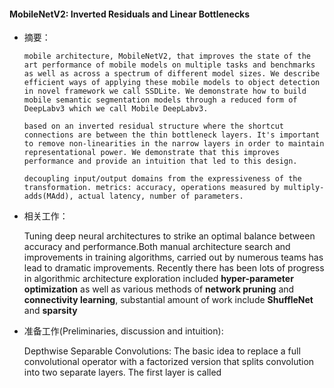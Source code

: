 #### MobileNetV2: Inverted Residuals and Linear Bottlenecks
- 摘要：

      mobile architecture, MobileNetV2, that improves the state of the art performance of mobile models on multiple tasks and benchmarks as well as across a spectrum of different model sizes. We describe efficient ways of applying these mobile models to object detection in novel framework we call SSDLite. We demonstrate how to build mobile semantic segmentation models through a reduced form of DeepLabv3 which we call Mobile DeepLabv3.
      
      based on an inverted residual structure where the shortcut connections are between the thin bottleneck layers. It's important to remove non-linearities in the narrow layers in order to maintain representational power. We demonstrate that this improves performance and provide an intuition that led to this design.
      
      decoupling input/output domains from the expressiveness of the transformation. metrics: accuracy, operations measured by multiply-adds(MAdd), actual latency, number of parameters.

- 相关工作：
    
    Tuning deep neural architectures to strike an optimal balance between accuracy and performance.Both manual architecture search and improvements in training algorithms, carried out by numerous teams has lead to dramatic improvements. Recently there has been lots of progress in algorithmic architecture exploration included **hyper-parameter optimization** as well as various methods of **network pruning** and **connectivity learning**, substantial amount of work include **ShuffleNet** and **sparsity**

- 准备工作(Preliminaries, discussion and intuition):

    Depthwise Separable Convolutions: The basic idea to replace  a full convolutional operator with a factorized version that splits convolution into two separate layers. The first layer is called 